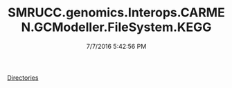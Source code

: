 ﻿---
title: SMRUCC.genomics.Interops.CARMEN.GCModeller.FileSystem.KEGG
date: 7/7/2016 5:42:56 PM
---

[Directories](T-SMRUCC.genomics.Interops.CARMEN.GCModeller.FileSystem.KEGG.Directories.html)
